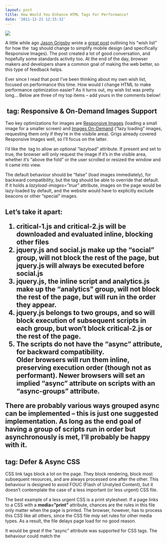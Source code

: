 ```yaml
---
layout: post
title: How Would You Enhance HTML Tags For Performance?
date: '2011-12-21 12:15:32'
---
```



![](http://www.blaze.io/wp-content/uploads/2011/12/htmlpresent.png)

A little while ago [Jason Grigsby](http://twitter.com/#%21/grigs) wrote a [great post](http://www.cloudfour.com/responsive-imgs-part-3-future-of-the-img-tag/) outlining his “wish list” for how the <img> tag should change to simplify mobile design (and specifically Responsive Images). The post created a lot of good conversation, and hopefully some standards activity too. At the end of the day, browser makers and developers share a common goal of making the web better, so this type of feedback helps.

Ever since I read that post I’ve been thinking about my own wish list, focused on performance this time. How would I change HTML to make performance optimization easier? As it turns out, my wish list was pretty long… Below are three of my top items – add yours in the comments below!


## <img> tag: Responsive & On-Demand Images Support

Two key optimizations for images are [Responsive Images](http://www.cloudfour.com/responsive-imgs-part-2/) (loading a small image for a smaller screen) and [Images On-Demand](../technical/the-impact-of-image-optimization/) (“lazy loading” images, requesting them only if they’re in the visibile area). Grigs already covered Responsive Images well, so I’ll focus on the latter.

I’d like the <img> tag to allow an optional “lazyload” attribute. If present and set to true, the browser will only request the image if it’s in the visible area, whether it’s “above the fold” or the user scrolled or resized the window and it came into view.

The default behaviour should be “false” (load images immediately), for backward compatibility, but the  tag should be able to override that default. If it holds a *lazyload-images=”true”* attribute, images on the page would be lazy-loaded by default, and the website would have to explicitly exclude beacons or other “special” images.


## <script> tag: Grouped async

The latest versions of all major browsers support the “async” attribute, which means a script won’t block the download or execution of other resources. Once marked async, these scripts are also independent of each other, and may get executed in any order, to keep one async script from delaying another.

The challenge is when scripts are related to each other. It’s very common to have an inline script set an analytics account ID, and then load the full analytics script, or to load jQuery and then use it to load a piece of the page. There’s no easy way to create a group of scripts, and make them async as a group.

I would love to see an “async-groups” attribute, which includes one or more groups this script belongs to. These scripts would be async, but within a group scripts will always be executed in the order they appear in the DOM. One script could belong to multiple groups, and the order within each group would be maintained regardless. Note that this does not mean one group delays another.

Consider the following HTML fragment:

 <script src=”critical-1.js”></script> <script src=”jquery.js” async-groups=”social,analytics”></script> <script src=”social.js” async-groups=”social”></script> <script async-groups=”analytics”>var analyticsAcct=12345;</script> <script src=”analytics.js” async-groups=”analytics”></script> <script src=”critical-2.js”></script>

Let’s take it apart:

1. **critical-1.js** and **critical-2.js** will be downloaded and evaluated inline, blocking other files
2. **jquery.js** and **social.js** make up the “social” group, will not block the rest of the page, but **jquery.js** will always be executed before **social.js**
3. **jquery.js**, the inline script and **analytics.js** make up the “analytics” group, will not block the rest of the page, but will run in the order they appear.
4. **jquery.js** belongs to two groups, and so will block execution of subsequent scripts in each group, but won’t block **critical-2.js** or the rest of the page.
5. The scripts do not have the “async” attribute, for backward compatibility.   
 Older browsers will run them inline, preserving execution order (though not as performant). Newer browsers will set an implied “async” attribute on scripts with an “async-groups” attribute.

There are probably various ways grouped async can be implemented – this is just one suggested implementation. As long as the end goal of having a group of scripts run in order but asynchronously is met, I’ll probably be happy with it.


## <link> tag: Defer & Async CSS

CSS link tags block a lot on the page. They block rendering, block most subsequent resources, and are always processed one after the other. This behaviour is designed to avoid FOUC (Flash of Unstyled Content), but it doesn’t contemplate the case of a less important (or less urgent) CSS file.

The best example of a less urgent CSS is a print stylesheet. If a page links to a CSS with a **media=”print”** attribute, chances are the rules in this file only matter when the page is printed. The browser, however, has to process this CSS like all others, since the CSS file *may* set rules for other media types. As a result, the file delays page load for no good reason.

It would be great if the “async” attribute was supported for CSS <link> tags. The behaviour could match the <script> tag’s async and defer attributes, downloading the CSS and applying its rules asynchronously if async is set, or after doc complete if defer is used instead. The other advantage is that backward compatibility is implicitly achieved, as older browsers would simply keep processing this file inline.


## What else?

These are but three of the changes I’d like to see, but they can each have a substantial impact on load time. They revolve around empowering developers, letting them guide the browser on how to load their page.

What’s your wish list? What would you like to see browsers add to make performance optimization easier?


